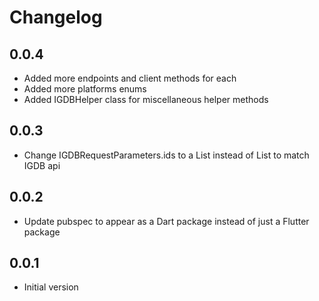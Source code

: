 # Changelog

## 0.0.4
- Added more endpoints and client methods for each
- Added more platforms enums
- Added IGDBHelper class for miscellaneous helper methods

## 0.0.3
- Change IGDBRequestParameters.ids to a List<int> instead of List<string> to match IGDB api

## 0.0.2
- Update pubspec to appear as a Dart package instead of just a Flutter package

## 0.0.1
- Initial version
